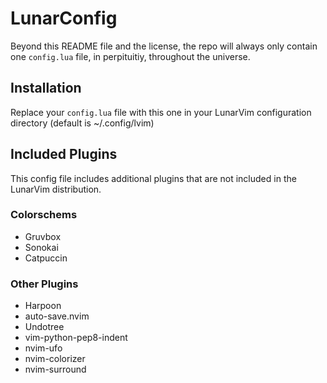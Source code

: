 # LunarConfig

Beyond this README file and the license, the repo will always only contain one `config.lua` file, in perpituitiy, throughout the universe.

## Installation
Replace your `config.lua` file with this one in your LunarVim configuration directory (default is ~/.config/lvim)

## Included Plugins
This config file includes additional plugins that are not included in the LunarVim distribution.

### Colorschems
* Gruvbox
* Sonokai
* Catpuccin

### Other Plugins
* Harpoon
* auto-save.nvim
* Undotree
* vim-python-pep8-indent
* nvim-ufo
* nvim-colorizer
* nvim-surround

